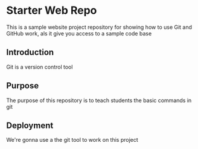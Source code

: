 # Starter Web Repo

This is a sample website project repository for showing how to use Git and GitHub work, als it give you access to a sample code base

## Introduction
Git is a version control tool
## Purpose
The purpose of this repository is to teach students the basic commands in git

## Deployment
We're gonna use a the git tool to work on this project
